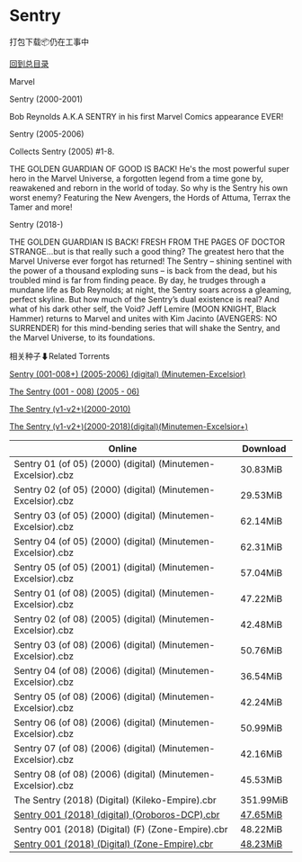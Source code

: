 # Sentry

打包下载📦仍在工事中

[回到总目录](/Catalogs.md)

Marvel

Sentry (2000-2001)

Bob Reynolds A.K.A SENTRY in his first Marvel Comics appearance EVER!



Sentry (2005-2006)

Collects Sentry (2005) #1-8.



THE GOLDEN GUARDIAN OF GOOD IS BACK! He's the most powerful super hero in the Marvel Universe, a forgotten legend from a time gone by, reawakened and reborn in the world of today. So why is the Sentry his own worst enemy? Featuring the New Avengers, the Hords of Attuma, Terrax the Tamer and more!



Sentry (2018-)

THE GOLDEN GUARDIAN IS BACK! FRESH FROM THE PAGES OF DOCTOR STRANGE...but is that really such a good thing? The greatest hero that the Marvel Universe ever forgot has returned! The Sentry – shining sentinel with the power of a thousand exploding suns – is back from the dead, but his troubled mind is far from finding peace. By day, he trudges through a mundane life as Bob Reynolds; at night, the Sentry soars across a gleaming, perfect skyline. But how much of the Sentry’s dual existence is real? And what of his dark other self, the Void? Jeff Lemire (MOON KNIGHT, Black Hammer) returns to Marvel and unites with Kim Jacinto (AVENGERS: NO SURRENDER) for this mind-bending series that will shake the Sentry, and the Marvel Universe, to its foundations.





相关种子⬇Related Torrents

[Sentry (001-008+) (2005-2006) (digital) (Minutemen-Excelsior)](https://github.com/alicewish/markdown/blob/master/torrent/Sentry--001-008----2005-2006---digital---Minutemen-Excelsior.md)

[The Sentry (001 - 008) (2005 - 06)](https://github.com/alicewish/markdown/blob/master/torrent/The-Sentry--001---008---2005---06.md)

[The Sentry (v1-v2+)(2000-2010)](https://github.com/alicewish/markdown/blob/master/torrent/The-Sentry--v1-v2---2000-2010.md)

[The Sentry (v1-v2+)(2000-2018)(digital)(Minutemen-Excelsior+)](https://github.com/alicewish/markdown/blob/master/torrent/The-Sentry--v1-v2---2000-2018--digital--Minutemen-Excelsior.md)

Online | Download
--- | ---
Sentry 01 (of 05) (2000) (digital) (Minutemen-Excelsior).cbz | 30.83MiB
Sentry 02 (of 05) (2000) (digital) (Minutemen-Excelsior).cbz | 29.53MiB
Sentry 03 (of 05) (2000) (digital) (Minutemen-Excelsior).cbz | 62.14MiB
Sentry 04 (of 05) (2000) (digital) (Minutemen-Excelsior).cbz | 62.31MiB
Sentry 05 (of 05) (2001) (digital) (Minutemen-Excelsior).cbz | 57.04MiB
Sentry 01 (of 08) (2005) (digital) (Minutemen-Excelsior).cbz | 47.22MiB
Sentry 02 (of 08) (2005) (digital) (Minutemen-Excelsior).cbz | 42.48MiB
Sentry 03 (of 08) (2006) (digital) (Minutemen-Excelsior).cbz | 50.76MiB
Sentry 04 (of 08) (2006) (digital) (Minutemen-Excelsior).cbz | 36.54MiB
Sentry 05 (of 08) (2006) (digital) (Minutemen-Excelsior).cbz | 42.24MiB
Sentry 06 (of 08) (2006) (digital) (Minutemen-Excelsior).cbz | 50.99MiB
Sentry 07 (of 08) (2006) (digital) (Minutemen-Excelsior).cbz | 42.16MiB
Sentry 08 (of 08) (2006) (digital) (Minutemen-Excelsior).cbz | 45.53MiB
The Sentry (2018) (Digital) (Kileko-Empire).cbr | 351.99MiB
[Sentry 001 (2018) (digital) (Oroboros-DCP).cbr](https://github.com/alicewish/markdown/blob/master/comic/Sentry-001-2018-digital-Oroboros-DCP-cbr.md) | [47.65MiB](https://pan.baidu.com/s/16O9tC0aK6ROzjN-vL_UAjg#list/path=%2F0-Day%20Week%20of%202018%20Q2%2F0-Day%20Week%20of%202018.06.27%2F%E3%82%A8%E3%82%AB%E3%82%A8%E3%82%A4%E3%82%B1%E3%82%B7%E3%82%AF%E3%82%BD%E3%82%BF%E3%82%B7%E3%82%A8%E3%82%BD%E3%82%A8%E3%82%A4%E3%82%A8%E3%82%B7%E3%82%BF%E3%82%B5%E3%82%A4%E3%82%BD%E3%82%BF%E3%82%AF%E3%82%B7%E3%82%AA%E3%82%B7%E3%82%AB%E3%82%A8%E3%82%B5%E3%82%B1%E3%82%AA%E3%82%BF%E3%82%B5&parentPath=%2F0-Day%20Week%20of%202018%20Q2)
Sentry 001 (2018) (Digital) (F) (Zone-Empire).cbr | 48.22MiB
[Sentry 001 (2018) (Digital) (Zone-Empire).cbr](https://github.com/alicewish/markdown/blob/master/comic/Sentry-001-2018-Digital-Zone-Empire-cbr.md) | [48.23MiB](https://pan.baidu.com/s/16O9tC0aK6ROzjN-vL_UAjg#list/path=%2F0-Day%20Week%20of%202018%20Q2%2F0-Day%20Week%20of%202018.06.27%2F%E3%82%AF%E3%82%B3%E3%82%A6%E3%82%BB%E3%82%A2%E3%82%AB%E3%82%AD%E3%82%AF%E3%82%A8%E3%82%BD%E3%82%AA%E3%82%BB%E3%82%AF%E3%82%AD%E3%82%AA%E3%82%A8%E3%82%B7%E3%82%BF%E3%82%A2%E3%82%B7%E3%82%A2%E3%82%B1%E3%82%BD%E3%82%AD%E3%82%B5%E3%82%B1%E3%82%AB%E3%82%BB%E3%82%A6%E3%82%B1%E3%82%B9%E3%82%B3&parentPath=%2F0-Day%20Week%20of%202018%20Q2)